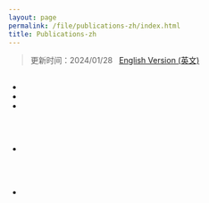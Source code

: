 ```yaml
---
layout: page
permalink: /file/publications-zh/index.html
title: Publications-zh
---
```


> 更新时间：2024/01/28 &nbsp;  [English Version (英文)](https://caihanlin.com/publications/)

## 

- 

  

- 

  

- 

<br>

## 

- 

<br>

## 

- 
